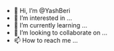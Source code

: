 - 👋 Hi, I’m @YashBeri
- 👀 I’m interested in ...
- 🌱 I’m currently learning ...
- 💞️ I’m looking to collaborate on ...
- 📫 How to reach me ...

<!---
YashBeri/YashBeri is a ✨ special ✨ repository because its `README.md` (this file) appears on your GitHub profile.
You can click the Preview link to take a look at your changes.
--->
